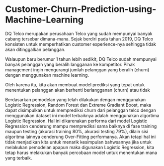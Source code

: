 # Customer-Churn-Prediction-using-Machine-Learning


DQ Telco merupakan perusahaan Telco yang sudah mempunyai banyak cabang tersebar dimana-mana. Sejak berdiri pada tahun 2019, DQ Telco konsisten untuk memperhatikan customer experience-nya sehingga tidak akan ditinggalkan pelanggan.

Walaupun baru berumur 1 tahun lebih sedikit, DQ Telco sudah mempunyai banyak pelanggan yang beralih langganan ke kompetitor. Pihak management ingin mengurangi jumlah pelanggan yang beralih (churn) dengan menggunakan machine learning.

Oleh karena itu, kita akan membuat model prediksi yang tepat untuk menentukan pelanggan akan berhenti berlangganan (churn) atau tidak

Berdasarkan pemodelan yang telah dilakukan dengan menggunakan Logistic Regression, Random Forest dan Extreme Gradiant Boost, maka dapat disimpulkan untuk memprediksi churn dari pelanggan telco dengan menggunakan dataset ini model terbaiknya adalah menggunakan algortima Logistic Regression. Hal ini dikarenakan performa dari model Logistic Regression cenderung mampu memprediksi sama baiknya di fase training maupun testing (akurasi training 80%, akurasi testing 79%), dilain sisi algoritma lainnya cenderung Over-Fitting performanya. Akan tetapi hal ini tidak menjadikan kita untuk menarik kesimpulan bahwsannya jika untuk melakukan pemodelan apapun maka digunakan Logistic Regression, kita tetap harus melakukan banyak percobaan model untuk menentukan mana yang terbaik.


